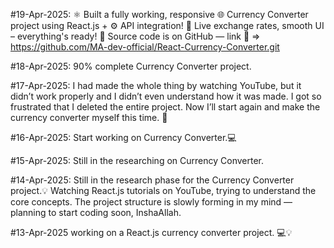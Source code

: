 #19-Apr-2025: ️⚛️ Built a fully working, responsive 🌐 Currency Converter project using React.js + ⚙️  API integration!                     💱 Live exchange rates, smooth UI – everything's ready!                   📂 Source code is on GitHub — link  🔗 => https://github.com/MA-dev-official/React-Currency-Converter.git 

#18-Apr-2025: 90% complete Currency Converter project.

#17-Apr-2025: I had made the whole thing by watching YouTube, but it didn’t work properly and I didn’t even understand how it was made. I got so frustrated that I deleted the entire project. Now I’ll start again and make the currency converter myself this time. 😤


#16-Apr-2025: Start working on Currency Converter.💻  

#15-Apr-2025: Still in the researching on Currency Converter.

#14-Apr-2025: Still in the research phase for the Currency Converter project.💡
Watching React.js tutorials on YouTube, trying to understand the core concepts. The project structure is slowly forming in my mind — planning to start coding soon, InshaAllah.

#13-Apr-2025 working on a React.js currency converter project. 💻💡

